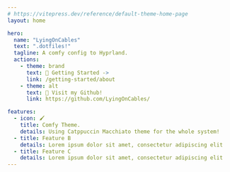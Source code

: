 ```yaml
---
# https://vitepress.dev/reference/default-theme-home-page
layout: home

hero:
  name: "LyingOnCables"
  text: ".dotfiles!"
  tagline: A comfy config to Hyprland.
  actions:
    - theme: brand
      text: 🏡 Getting Started ->
      link: /getting-started/about
    - theme: alt
      text: 🐙 Visit my Github!
      link: https://github.com/LyingOnCables/

features:
  - icon: 🖌️
    title: Comfy Theme.
    details: Using Catppuccin Macchiato theme for the whole system!
  - title: Feature B
    details: Lorem ipsum dolor sit amet, consectetur adipiscing elit
  - title: Feature C
    details: Lorem ipsum dolor sit amet, consectetur adipiscing elit
---
```

